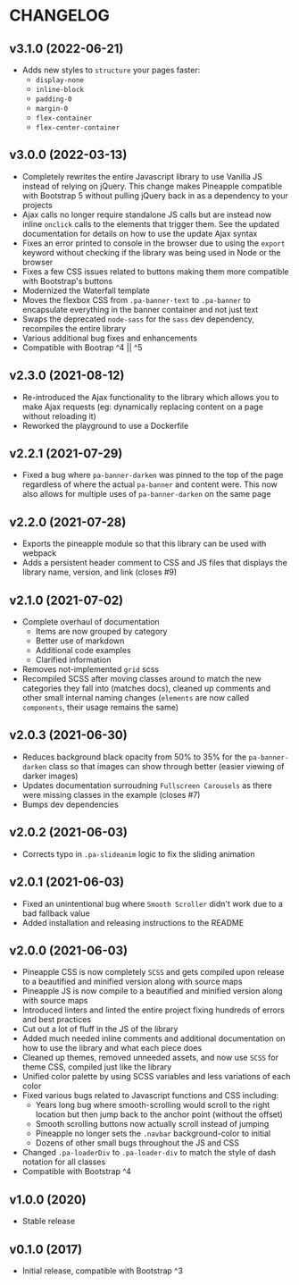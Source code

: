 # CHANGELOG

## v3.1.0 (2022-06-21)

- Adds new styles to `structure` your pages faster:
  - `display-none`
  - `inline-block`
  - `padding-0`
  - `margin-0`
  - `flex-container`
  - `flex-center-container`

## v3.0.0 (2022-03-13)

- Completely rewrites the entire Javascript library to use Vanilla JS instead of relying on jQuery. This change makes Pineapple compatible with Bootstrap 5 without pulling jQuery back in as a dependency to your projects
- Ajax calls no longer require standalone JS calls but are instead now inline `onclick` calls to the elements that trigger them. See the updated documentation for details on how to use the update Ajax syntax
- Fixes an error printed to console in the browser due to using the `export` keyword without checking if the library was being used in Node or the browser
- Fixes a few CSS issues related to buttons making them more compatible with Bootstrap's buttons
- Modernized the Waterfall template
- Moves the flexbox CSS from `.pa-banner-text` to `.pa-banner` to encapsulate everything in the banner container and not just text
- Swaps the deprecated `node-sass` for the `sass` dev dependency, recompiles the entire library
- Various additional bug fixes and enhancements
- Compatible with Bootrap ^4 || ^5

## v2.3.0 (2021-08-12)

- Re-introduced the Ajax functionality to the library which allows you to make Ajax requests (eg: dynamically replacing content on a page without reloading it)
- Reworked the playground to use a Dockerfile

## v2.2.1 (2021-07-29)

- Fixed a bug where `pa-banner-darken` was pinned to the top of the page regardless of where the actual `pa-banner` and content were. This now also allows for multiple uses of `pa-banner-darken` on the same page

## v2.2.0 (2021-07-28)

- Exports the pineapple module so that this library can be used with webpack
- Adds a persistent header comment to CSS and JS files that displays the library name, version, and link (closes #9)

## v2.1.0 (2021-07-02)

- Complete overhaul of documentation
  - Items are now grouped by category
  - Better use of markdown
  - Additional code examples
  - Clarified information
- Removes not-implemented `grid` scss
- Recompiled SCSS after moving classes around to match the new categories they fall into (matches docs), cleaned up comments and other small internal naming changes (`elements` are now called `components`, their usage remains the same)

## v2.0.3 (2021-06-30)

- Reduces background black opacity from 50% to 35% for the `pa-banner-darken` class so that images can show through better (easier viewing of darker images)
- Updates documentation surroudning `Fullscreen Carousels` as there were missing classes in the example (closes #7)
- Bumps dev dependencies

## v2.0.2 (2021-06-03)

- Corrects typo in `.pa-slideanim` logic to fix the sliding animation

## v2.0.1 (2021-06-03)

- Fixed an unintentional bug where `Smooth Scroller` didn't work due to a bad fallback value
- Added installation and releasing instructions to the README

## v2.0.0 (2021-06-03)

- Pineapple CSS is now completely `SCSS` and gets compiled upon release to a beautified and minified version along with source maps
- Pineapple JS is now compile to a beautified and minified version along with source maps
- Introduced linters and linted the entire project fixing hundreds of errors and best practices
- Cut out a lot of fluff in the JS of the library
- Added much needed inline comments and additional documentation on how to use the library and what each piece does
- Cleaned up themes, removed unneeded assets, and now use `SCSS` for theme CSS, compiled just like the library
- Unified color palette by using SCSS variables and less variations of each color
- Fixed various bugs related to Javascript functions and CSS including:
  - Years long bug where smooth-scrolling would scroll to the right location but then jump back to the anchor point (without the offset)
  - Smooth scrolling buttons now actually scroll instead of jumping
  - Pineapple no longer sets the `.navbar` background-color to initial
  - Dozens of other small bugs throughout the JS and CSS
- Changed `.pa-loaderDiv` to `.pa-loader-div` to match the style of dash notation for all classes
- Compatible with Bootstrap ^4

## v1.0.0 (2020)

- Stable release

## v0.1.0 (2017)

- Initial release, compatible with Bootstrap ^3
